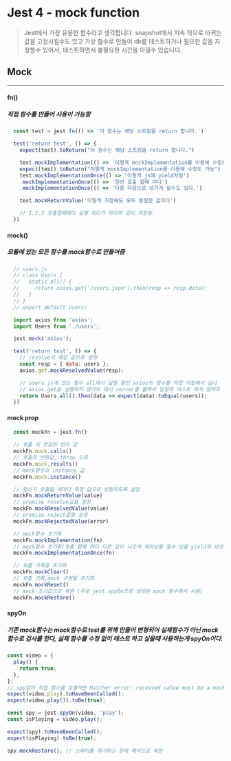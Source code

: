 # Jest 4 - mock function

> Jest에서 가장 유용한 함수라고 생각합니다. snapshot에서 지속 적으로 바뀌는 값을 고정시킬수도 있고 가상 함수로 만들어 db를 테스트하거나 필요한 값을 지정할수 있어서, 테스트하면서 불필요한 시간을 아낄수 있습니다.

## Mock
<hr />

#### fn()
##### 직접 함수를 만들어 사용이 가능함

```js
  const test = jest.fn(() => '이 함수는 해당 스트링을 return 합니다.')

  test('return test', () => {
    expect(test).toReturn("이 함수는 해당 스트링을 return 합니다.")

    test.mockImplementation(() => '이렇게 mockImplementation를 이용해 수정도 가능')
    expect(test).toReturn("이렇게 mockImplementation를 이용해 수정도 가능")
    test.mockImplementationOnce(() => '이렇게 js에 yield처럼')
    .mockImplementationOnce(() => '한번 호출 할때 마다')
    .mockImplementationOnce(() => '다음 다음으로 넘기게 할수도 있다.')

    test.mockReturnValue('이렇게 지정해도 모두 동일한 값이다')

    // 1,2,3 호출할때매다 실행 되다가 마지막 값이 저장됨
  })
```

#### mock()
##### 모듈에 있는 모든 함수를 mock함수로 만들어줌

```js
  // users.js
  // class Users {
  //   static all() {
  //     return axios.get('/users.json').then(resp => resp.data);
  //   }
  // }
  // export default Users;

  import axios from 'axios';
  import Users from './users';

  jest.mock('axios');

  test('return test', () => {
    // resolve시 해당 값으로 설정
    const resp = { data: users };
    axios.get.mockResolvedValue(resp);

    // users.js에 있는 함수 all에서 실행 중인 axios의 함수를 직접 지정해서 검사
    // axios.get을 실행하지 않아도 돼서 server를 붙여서 일일히 테스트 하지 않아도 됨
    return Users.all().then(data => expect(data).toEqual(users));
  })
```

#### mock prop
```js
  const mockFn = jest.fn()

  // 호출 시 전달된 인자 값
  mockFn.mock.calls()
  // 호출의 반환값, throw 오류
  mockFn.mock.results()
  // mock함수의 instance 값
  mockFn.mock.instance()

  // 함수가 호출될 때마다 특정 값으로 반환되도록 설정
  mockFn.mockReturnValue(value)
  // promise resolve값을 설정
  mockFn.mockResolvedValue(value)
  // promise reject값을 설정
  mockFn.mockRejectedValue(error)

  // mock함수 초기화
  mockFn.mockImplementation(fn)
  // mock함수 초기화(호출 할때 마다 다른 값이 나오게 체이닝을 할수 있음 yield와 비슷)
  mockFn.mockImplementationOnce(fn)

  // 호출 기록을 초기화
  mockFn.mockClear() 
  // 호출 기록,mock 구현을 초기화
  mockFn.mockReset()
  // mock 초기값으로 복원 (주로 jest.spyOn으로 생성된 mock 함수에서 사용)
  mockFn.mockRestore()
```

#### spyOn
##### 기존 mock함수는 mock함수로 test를 위해 만들어 변형되어 실제함수가 아닌 mock함수로 검사를 한다, 실제 함수를 수정 없이 테스트 하고 싶을때 사용하는게 spyOn이다.
```js
const video = {
  play() {
    return true;
  },
};
// spy없이 직접 함수를 호출하면 Matcher error: received value must be a mock or spy function 에러가 나온다
expect(video.play).toHaveBeenCalled();
expect(video.play()).toBe(true);

const spy = jest.spyOn(video, 'play');
const isPlaying = video.play();

expect(spy).toHaveBeenCalled();
expect(isPlaying).toBe(true);

spy.mockRestore(); // 스파이를 제거하고 원래 메서드로 복원
```